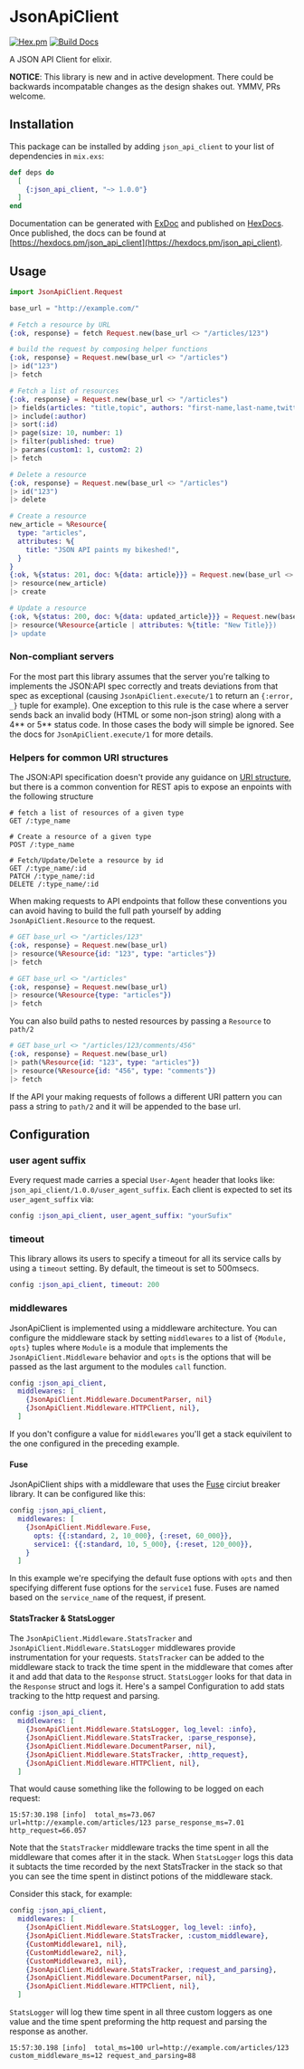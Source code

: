 # JsonApiClient
[![Hex.pm](https://img.shields.io/hexpm/v/json_api_client.svg)](https://hex.pm/packages/json_api_client)
[![Build Docs](https://img.shields.io/badge/hexdocs-release-blue.svg)](https://hexdocs.pm/json_api_client)

A JSON API Client for elixir.

**NOTICE**: This library is new and in active development. There could be
backwards incompatable changes as the design shakes out. YMMV, PRs welcome.

## Installation

This package can be installed
by adding `json_api_client` to your list of dependencies in `mix.exs`:

```elixir
def deps do
  [
    {:json_api_client, "~> 1.0.0"}
  ]
end
```

Documentation can be generated with [ExDoc](https://github.com/elixir-lang/ex_doc)
and published on [HexDocs](https://hexdocs.pm). Once published, the docs can
be found at [https://hexdocs.pm/json_api_client](https://hexdocs.pm/json_api_client).

## Usage

```elixir
import JsonApiClient.Request

base_url = "http://example.com/"

# Fetch a resource by URL
{:ok, response} = fetch Request.new(base_url <> "/articles/123")

# build the request by composing helper functions
{:ok, response} = Request.new(base_url <> "/articles")
|> id("123")
|> fetch

# Fetch a list of resources
{:ok, response} = Request.new(base_url <> "/articles")
|> fields(articles: "title,topic", authors: "first-name,last-name,twitter")
|> include(:author)
|> sort(:id)
|> page(size: 10, number: 1)
|> filter(published: true)
|> params(custom1: 1, custom2: 2)
|> fetch

# Delete a resource
{:ok, response} = Request.new(base_url <> "/articles")
|> id("123")
|> delete

# Create a resource
new_article = %Resource{
  type: "articles",
  attributes: %{
    title: "JSON API paints my bikeshed!",
  }
}
{:ok, %{status: 201, doc: %{data: article}}} = Request.new(base_url <> "/articles")
|> resource(new_article)
|> create

# Update a resource
{:ok, %{status: 200, doc: %{data: updated_article}}} = Request.new(base_url <> "/articles")
|> resource(%Resource{article | attributes: %{title: "New Title}})
|> update

```

### Non-compliant servers

For the most part this library assumes that the server you're talking to implements the JSON:API spec correctly and treats deviations from that spec as exceptional (causing `JsonApiClient.execute/1` to return an `{:error, _}` tuple for example). One exception to this rule is the case where a server sends back an invalid body (HTML or some non-json string) along with a 4** or 5** status code. In those cases the body will simple be ignored. See the docs for `JsonApiClient.execute/1` for more details.

### Helpers for common URI structures

The JSON:API specification doesn't provide any guidance on [URI structure](http://jsonapi.org/faq/#position-uri-structure-custom-endpoints), but there is a common convention for REST apis to expose an enpoints with the following structure

```
# fetch a list of resources of a given type
GET /:type_name

# Create a resource of a given type
POST /:type_name

# Fetch/Update/Delete a resource by id
GET /:type_name/:id
PATCH /:type_name/:id
DELETE /:type_name/:id
```

When making requests to API endpoints that follow these conventions you can avoid having to build the full path yourself by adding `JsonApiClient.Resource` to the request.

```elixir
# GET base_url <> "/articles/123"
{:ok, response} = Request.new(base_url)
|> resource(%Resource{id: "123", type: "articles"})
|> fetch

# GET base_url <> "/articles"
{:ok, response} = Request.new(base_url)
|> resource(%Resource{type: "articles"})
|> fetch
```

You can also build paths to nested resources by passing a `Resource` to `path/2`

```elixir
# GET base_url <> "/articles/123/comments/456"
{:ok, response} = Request.new(base_url)
|> path(%Resource{id: "123", type: "articles"})
|> resource(%Resource{id: "456", type: "comments"})
|> fetch
```

If the API your making requests of follows a different URI pattern you can pass a string to `path/2` and it will be appended to the base url.

## Configuration

### user agent suffix

Every request made carries a special `User-Agent` header that looks like: `json_api_client/1.0.0/user_agent_suffix`. Each client is expected to set its `user_agent_suffix` via:

```elixir
config :json_api_client, user_agent_suffix: "yourSufix"
```

### timeout

This library allows its users to specify a timeout for all its service calls by using a `timeout` setting. By default, the timeout is set to 500msecs.

```elixir
config :json_api_client, timeout: 200
```

### middlewares

JsonApiClient is implemented using a middleware architecture. You can configure the middleware stack by setting `middlewares` to a list of `{Module, opts}` tuples where `Module` is a module that implements the `JsonApiClient.Middleware` behavior and `opts` is the options that will be passed as the last argument to the modules `call` function.

```elixir
config :json_api_client,
  middlewares: [
    {JsonApiClient.Middleware.DocumentParser, nil}
    {JsonApiClient.Middleware.HTTPClient, nil},
  ]
```

If you don't configure a value for `middlewares` you'll get a stack equivilent to the one configured in the preceding example. 

#### Fuse

JsonApiClient ships with a middleware that uses the [Fuse](https://github.com/jlouis/fuse) circiut breaker library. It can be configured like this:

```elixir
config :json_api_client,
  middlewares: [
    {JsonApiClient.Middleware.Fuse, 
      opts: {{:standard, 2, 10_000}, {:reset, 60_000}},
      service1: {{:standard, 10, 5_000}, {:reset, 120_000}},
    }
  ]
```

In this example we're specifying the default fuse options with `opts` and then specifying different fuse options for the `service1` fuse. Fuses are named based on the `service_name` of the request, if present.

#### StatsTracker & StatsLogger

The `JsonApiClient.Middleware.StatsTracker` and `JsonApiClient.Middleware.StatsLogger` middlewares provide instrumentation for your requests. `StatsTracker` can be added to the middleware stack to track the time spent in the middleware that comes after it and add that data to the `Response` struct. `StatsLogger` looks for that data in the `Response` struct and logs it. Here's a sampel Configuration to add stats tracking to the http request and parsing.

```elixir
config :json_api_client,
  middlewares: [
    {JsonApiClient.Middleware.StatsLogger, log_level: :info},
    {JsonApiClient.Middleware.StatsTracker, :parse_response},
    {JsonApiClient.Middleware.DocumentParser, nil},
    {JsonApiClient.Middleware.StatsTracker, :http_request},
    {JsonApiClient.Middleware.HTTPClient, nil},
  ]
```

That would cause something like the following to be logged on each request:

```
15:57:30.198 [info]  total_ms=73.067 url=http://example.com/articles/123 parse_response_ms=7.01 http_request=66.057
```

Note that the `StatsTracker` middleware tracks the time spent in all the middleware that comes after it in the stack. When `StatsLogger` logs this data it subtacts the time recorded by the next StatsTracker in the stack so that you can see the time spent in distinct potions of the middleware stack.

Consider this stack, for example:

```elixir
config :json_api_client,
  middlewares: [
    {JsonApiClient.Middleware.StatsLogger, log_level: :info},
    {JsonApiClient.Middleware.StatsTracker, :custom_middleware}, 
    {CustomMiddleware1, nil},
    {CustomMiddleware2, nil},
    {CustomMiddleware3, nil},
    {JsonApiClient.Middleware.StatsTracker, :request_and_parsing},
    {JsonApiClient.Middleware.DocumentParser, nil},
    {JsonApiClient.Middleware.HTTPClient, nil},
  ]
```

`StatsLogger` will log thew time spent in all three custom loggers as one value and the time spent preforming the http request and parsing the response as another.

```
15:57:30.198 [info]  total_ms=100 url=http://example.com/articles/123 custom_middleware_ms=12 request_and_parsing=88
```

